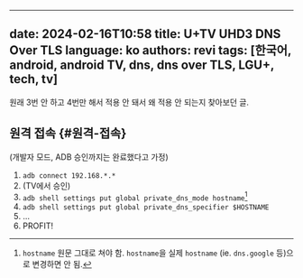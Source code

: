 <!--
SPDX-FileCopyrightText: (C) 2024 - 2024 Hong Yongmin <https://revi.xyz/>

SPDX-License-Identifier: LicenseRef-CC-BY-ND-2.0-KR
-->

---
date: 2024-02-16T10:58
title: U+TV UHD3 DNS Over TLS
language: ko
authors: revi
tags: [한국어, android, android TV, dns, dns over TLS, LGU+, tech, tv]
---

원래 3번 안 하고 4번만 해서 적용 안 돼서 왜 적용 안 되는지 찾아보던 글.

<!-- truncate -->

## 원격 접속 {#원격-접속}

(개발자 모드, ADB 승인까지는 완료했다고 가정)

1. `adb connect 192.168.*.*`
2. (TV에서 승인)
3. `adb shell settings put global private_dns_mode hostname`[^1]
4. `adb shell settings put global private_dns_specifier $HOSTNAME`
5. …
6. PROFIT!

[^1]:
    `hostname` 원문 그대로 쳐야 함. `hostname`을 실제 `hostname`
    (ie. `dns.google` 등)으로 변경하면 안 됨.
